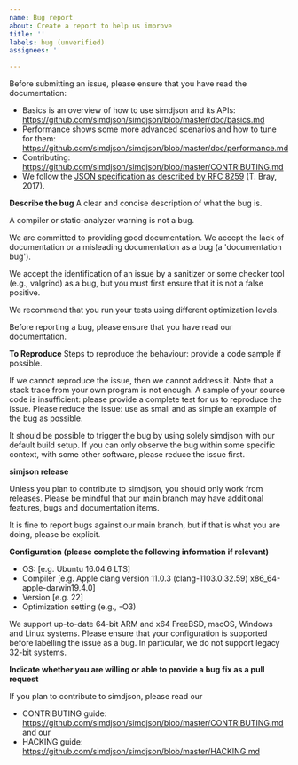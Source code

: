 ```yaml
---
name: Bug report
about: Create a report to help us improve
title: ''
labels: bug (unverified)
assignees: ''

---
```


Before submitting an issue, please ensure that you have read the documentation:

* Basics is an overview of how to use simdjson and its APIs: https://github.com/simdjson/simdjson/blob/master/doc/basics.md
* Performance shows some more advanced scenarios and how to tune for them: https://github.com/simdjson/simdjson/blob/master/doc/performance.md
* Contributing: https://github.com/simdjson/simdjson/blob/master/CONTRIBUTING.md
* We follow the [JSON specification as described by RFC 8259](https://www.rfc-editor.org/rfc/rfc8259.txt) (T. Bray, 2017).


**Describe the bug**
A clear and concise description of what the bug is.

A compiler or static-analyzer warning is not a bug.

We are committed to providing good documentation. We accept the lack of documentation or a misleading documentation as a bug (a 'documentation bug').

We accept the identification of an issue by a sanitizer or some checker tool (e.g., valgrind) as a bug, but you must first ensure that it is not a false positive.

We recommend that you run your tests using different optimization levels.

Before reporting a bug, please ensure that you have read our documentation.

**To Reproduce**
Steps to reproduce the behaviour: provide a code sample if possible.

If we cannot reproduce the issue, then we cannot address it. Note that a stack trace from your own program is not enough. A sample of your source code is insufficient: please provide a complete test for us to reproduce the issue. Please reduce the issue: use as small and as simple an example of the bug as possible.

It should be possible to trigger the bug by using solely simdjson with our default build setup. If you can only observe the bug within some specific context, with some other software, please reduce the issue first.

**simjson release**

Unless you plan to contribute to simdjson, you should only work from releases. Please be mindful that our main branch may have additional features, bugs and documentation items.

It is fine to report bugs against our main branch, but if that is what you are doing, please be explicit.

**Configuration (please complete the following information if relevant)**
 - OS: [e.g. Ubuntu 16.04.6 LTS]
 - Compiler [e.g. Apple clang version 11.0.3 (clang-1103.0.32.59) x86_64-apple-darwin19.4.0]
 - Version [e.g. 22]
 - Optimization setting (e.g., -O3)

We support up-to-date 64-bit ARM and x64 FreeBSD, macOS, Windows and Linux systems. Please ensure that your configuration is supported before labelling the issue as a bug. In particular, we do not support legacy 32-bit systems.

**Indicate whether you are willing or able to provide a bug fix as a pull request**

If you plan to contribute to simdjson, please read our
* CONTRIBUTING guide: https://github.com/simdjson/simdjson/blob/master/CONTRIBUTING.md and our
* HACKING guide: https://github.com/simdjson/simdjson/blob/master/HACKING.md
